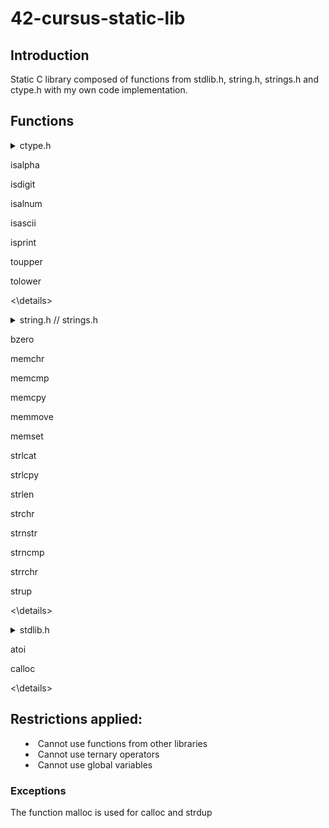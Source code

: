 # 42-cursus-static-lib

## Introduction
Static C library composed of functions from stdlib.h, string.h, strings.h and ctype.h with my own code implementation.

## Functions
<details>
<summary>ctype.h<summary>

isalpha

isdigit

isalnum

isascii

isprint

toupper

tolower

<\details>

<details>
<summary>string.h // strings.h<summary>

bzero

memchr

memcmp

memcpy

memmove

memset

strlcat

strlcpy

strlen

strchr

strnstr

strncmp

strrchr

strup

<\details>

<details>
<summary>stdlib.h<summary>

atoi

calloc

<\details>

## Restrictions applied:
- Cannot use functions from other libraries
- Cannot use ternary operators
- Cannot use global variables
### Exceptions
The function malloc is used for calloc and strdup

	
